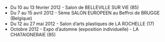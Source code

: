 
* Du 10 au 13 février 2012 - Salon de BELLEVILLE SUR VIE (85)
* Du 7 au 15 avril 2012 - 5ème SALON EUROPEEN au Beffroi de BRUGGE (Belgique)
* Du 12 au 27 mai 2012 - Salon d’arts plastiques de LA ROCHELLE (17)
* Octobre 2012 - Expo d’automne (exposition individuelle) - LA CHATAIGNERAIE (85)
